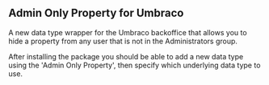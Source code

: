 ## Admin Only Property for Umbraco

A new data type wrapper for the Umbraco backoffice that allows you to hide a property from any user that is not in the Administrators group.

After installing the package you should be able to add a new data type using the 'Admin Only Property', then specify which underlying data type to use.